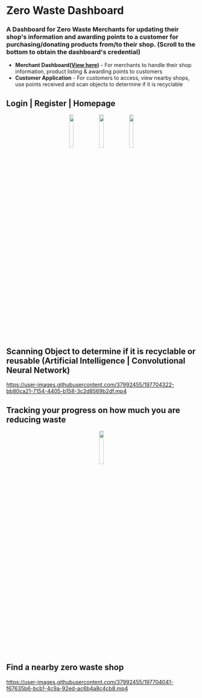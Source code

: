# Zero Waste Dashboard

### A Dashboard for Zero Waste Merchants for updating their shop's information and awarding points to a customer for purchasing/donating products from/to their shop. (Scroll to the bottom to obtain the dashboard's credential)

- **Merchant Dashboard([View here](https://github.com/lihao-ng/zwm#readme))** - For merchants to handle their shop information, product listing & awarding points to customers
- **Customer Application** - For customers to access, view nearby shops, use points received and scan objects to determine if it is recyclable

## Login | Register | Homepage
<p align="middle">
  <img src="https://user-images.githubusercontent.com/37992455/197701562-e2b6c3ba-0fd8-4002-97ac-9d75f7045774.png" width="15%" />
  <img src="https://user-images.githubusercontent.com/37992455/197702050-774e8d8b-272b-488e-a821-3603ccc0a565.png" width="15%" /> 
  <img src="https://user-images.githubusercontent.com/37992455/197702106-65b0000a-0561-4838-b3c5-a99dfb61bf49.png" width="15%" />
</p>

## Scanning Object to determine if it is recyclable or reusable (Artificial Intelligence | Convolutional Neural Network)
https://user-images.githubusercontent.com/37992455/197704322-bb80ca21-7154-4405-b158-3c2d8569b2df.mp4

## Tracking your progress on how much you are reducing waste
<p align="middle">
  <img src="https://user-images.githubusercontent.com/37992455/197703769-9636dd2a-37f4-4c68-aced-bc0f4e38353f.png" width="15%" />
</p>

## Find a nearby zero waste shop
https://user-images.githubusercontent.com/37992455/197704041-f67635b6-bcb1-4c9a-92ed-ac6b4a8c4cb8.mp4
